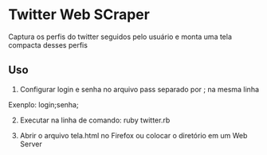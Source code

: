 # Twitter Web SCraper

Captura os perfis do twitter seguidos pelo usuário e monta uma tela compacta desses perfis

## Uso

1) Configurar login e senha no arquivo pass separado por ; na mesma linha

Exenplo: login;senha;

2) Executar na linha de comando: ruby twitter.rb

3) Abrir o arquivo tela.html no Firefox ou colocar o diretório em um Web Server
